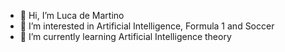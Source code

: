 - 👋 Hi, I’m Luca de Martino
- 👀 I’m interested in Artificial Intelligence, Formula 1 and Soccer 
- 🌱 I’m currently learning Artificial Intelligence theory

<!---
- 💞️ I’m looking to collaborate on ...
- 📫 How to reach me ...
--->

<!---
luca-demartino/luca-demartino is a ✨ special ✨ repository because its `README.md` (this file) appears on your GitHub profile.
You can click the Preview link to take a look at your changes.
--->

